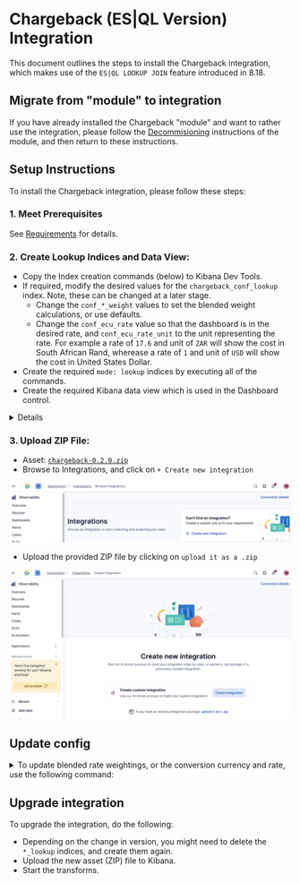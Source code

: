 # Chargeback (ES|QL Version) Integration

This document outlines the steps to install the Chargeback integration, which makes use of the `ES|QL LOOKUP JOIN` feature introduced in 8.18.

## Migrate from "module" to integration

If you have already installed the Chargeback "module" and want to rather use the integration, please follow the [Decommisioning](../module/Decommisioning.md) instructions of the module, and then return to these instructions.

## Setup Instructions

To install the Chargeback integration, please follow these steps:

### 1. Meet Prerequisites

See [Requirements](README.md#requirements) for details.

### 2. Create Lookup Indices and Data View: 
- Copy the Index creation commands (below) to Kibana Dev Tools.
- If required, modify the desired values for the `chargeback_conf_lookup` index. Note, these can be changed at a later stage.
    - Change the `conf_*_weight` values to set the blended weight calculations, or use defaults.
    - Change the `conf_ecu_rate` value so that the dashboard is in the desired rate, and `conf_ecu_rate_unit` to the unit representing the rate. For example a rate of `17.6` and unit of `ZAR` will show the cost in South African Rand, wherease a rate of `1` and unit of `USD` will show the cost in United States Dollar.
- Create the required `mode: lookup` indices by executing all of the commands.
- Create the required Kibana data view which is used in the Dashboard control.

<details>

```
# Create the config lookup index for chargeback configuration.
# This index will store a single document with the configuration settings.

PUT chargeback_conf_lookup
{
  "settings": { 
    "index.mode": "lookup", 
    "index.hidden": true 
  },
  "mappings": {
    "_meta": {
      "managed": true,
      "package": { "name": "chargeback", "version": "0.2.0" }
    },
    "properties": {
      "config_join_key": { "type": "keyword" },
      "conf_ecu_rate": { "type": "float" },
      "conf_ecu_rate_unit": { "type": "keyword"},
      "conf_indexing_weight": { "type": "integer" },
      "conf_query_weight": { "type": "integer" },
      "conf_storage_weight": { "type": "integer" }
    }
  }
}

# Add the default configuration to the chargeback_conf_lookup index.
POST chargeback_conf_lookup/_doc/config
{
  "config_join_key": "chargeback_config",
  "conf_ecu_rate": 0.85,
  "conf_ecu_rate_unit": "EUR",
  "conf_indexing_weight": 20,
  "conf_query_weight": 20,
  "conf_storage_weight": 40
}

# Create data view used for control.
POST kbn:/api/data_views/data_view
{
  "data_view": {
    "name": "[Chargeback] Billing Cluster Cost",
    "title": "billing_cluster_cost_lookup",
    "id": "2bf6c0d816ef0a2d56d03ede549c16c08c35db2cf02d78c12756a98a33f50e4f"
  }
}
```

</details>


### 3. Upload ZIP File: 

- Asset: [`chargeback-0.2.0.zip`](assets/0.2.0/chargeback-0.2.0.zip)
- Browse to Integrations, and click on `+ Create new integration`

![alt text](assets/img/CreateNewIntegration.png)

- Upload the provided ZIP file by clicking on `upload it as a .zip`

![alt text](assets/img/UploadItAsAZip.png)

## Update config

<details>
<summary>To update blended rate weightings, or the conversion currency and rate, use the following command:</summary>

```JSON
POST chargeback_conf_lookup/_update/config
{
  "doc": {
    "conf_ecu_rate": 0.85,
    "conf_ecu_rate_unit": "EUR",
    "conf_indexing_weight": 20,
    "conf_query_weight": 20,
    "conf_storage_weight": 40
  }
}
```

</details>

## Upgrade integration

To upgrade the integration, do the following:
- Depending on the change in version, you might need to delete the `*_lookup` indices, and create them again.
- Upload the new asset (ZIP) file to Kibana.
- Start the transforms.
